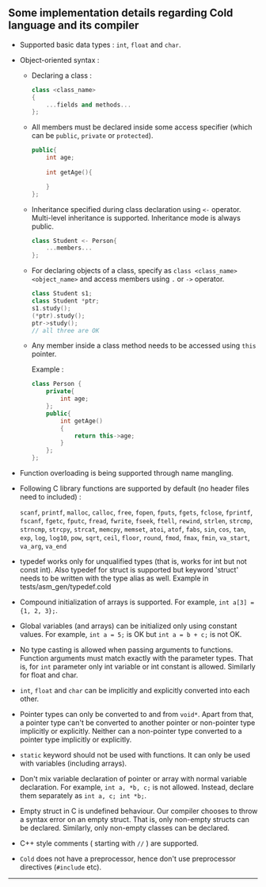 ## Some implementation details regarding Cold language and its compiler


- Supported basic data types : `int`, `float` and `char`.
- Object-oriented syntax :

    - Declaring a class :

        ```cpp
        class <class_name>
        {
            ...fields and methods...
        };
        ```

    - All members must be declared inside some access specifier (which can be `public`, `private` or `protected`).

        ```cpp
        public{
            int age;
            
            int getAge(){

            }
        };
        ```

    - Inheritance specified during class declaration using `<-` operator. Multi-level inheritance is supported. Inheritance mode is always public.

        ```cpp
        class Student <- Person{
            ...members...
        };
        ```

    - For declaring objects of a class, specify as `class <class_name> <object_name>` and access members using `.` or `->` operator.

        ```cpp
        class Student s1;
        class Student *ptr;
        s1.study();
        (*ptr).study();
        ptr->study();
        // all three are OK
        ```

    - Any member inside a class method needs to be accessed using `this` pointer. 

        Example :
        
        ```cpp
        class Person { 
            private{
                int age;
            }; 
            public{ 
                int getAge()  
                { 
                    return this->age;
                } 
            };
        }; 
        ```

- Function overloading is being supported through name mangling.
- Following C library functions are supported by default (no header files need to included) :

    `scanf`, `printf`, `malloc`, `calloc`, `free`, `fopen`, `fputs`, `fgets`, `fclose`, `fprintf`, `fscanf`, `fgetc`, `fputc`, `fread`, `fwrite`, `fseek`, `ftell`, `rewind`, `strlen`, `strcmp`, `strncmp`, `strcpy`, `strcat`, `memcpy`, `memset`, `atoi`, `atof`, `fabs`, `sin`, `cos`, `tan`, `exp`, `log`, `log10`, `pow`, `sqrt`, `ceil`, `floor`, `round`, `fmod`, `fmax`, `fmin`, `va_start`, `va_arg`, `va_end`

- typedef works only for unqualified types (that is, works for int but not const int). Also typedef for struct is supported but keyword 'struct' needs to be written with the type alias as well. Example in tests/asm_gen/typedef.cold
- Compound initialization of arrays is supported. For example, `int a[3] = {1, 2, 3};`.
- Global variables (and arrays) can be initialized only using constant values. For example, `int a = 5;` is OK but `int a = b + c;` is not OK.
- No type casting is allowed when passing arguments to functions. Function arguments must match exactly with the parameter types. That is, for `int` parameter only int variable or int constant is allowed. Similarly for float and char.
- `int`, `float` and `char` can be implicitly and explicitly converted into each other.
- Pointer types can only be converted to and from `void*`. Apart from that, a pointer type can't be converted to another pointer or non-pointer type implicitly or explicitly. Neither can a non-pointer type converted to a pointer type implicitly or explicitly.
- `static` keyword should not be used with functions. It can only be used with variables (including arrays).
- Don't mix variable declaration of pointer or array with normal variable declaration. For example, `int a, *b, c;` is not allowed. Instead, declare them separately as `int a, c; int *b;`.
- Empty struct in C is undefined behaviour. Our compiler chooses to throw a syntax error on an empty struct. That is, only non-empty structs can be declared. Similarly, only non-empty classes can be declared.
- C++ style comments ( starting with `//` ) are supported.
- `Cold` does not have a preprocessor, hence don't use preprocessor directives (`#include` etc).

----
